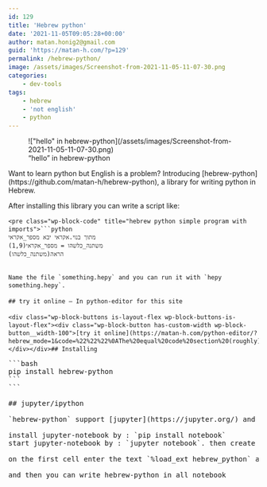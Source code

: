 ```yaml
---
id: 129
title: 'Hebrew python'
date: '2021-11-05T09:05:28+00:00'
author: matan.honig2@gmail.com
guid: 'https://matan-h.com/?p=129'
permalink: /hebrew-python/
image: /assets/images/Screenshot-from-2021-11-05-11-07-30.png
categories:
    - dev-tools
tags:
    - hebrew
    - 'not english'
    - python
---
```


<div class="wp-block-image"><figure class="aligncenter size-full">!["hello" in hebrew-python](/assets/images/Screenshot-from-2021-11-05-11-07-30.png)<figcaption>“hello” in hebrew-python</figcaption></figure></div>Want to learn python but English is a problem? Introducing [hebrew-python](https://github.com/matan-h/hebrew-python), a library for writing python in Hebrew.

After installing this library you can write a script like:

```
<pre class="wp-block-code" title="hebrew python simple program with imports">```python
מתוך בנוי.אקראי יבא מספר_אקראי
משתנה_כלשהו = מספר_אקראי(1,9)
הראה(משתנה_כלשהו)
```
```

Name the file `something.hepy` and you can run it with `hepy something.hepy`.

## try it online – In python-editor for this site

<div class="wp-block-buttons is-layout-flex wp-block-buttons-is-layout-flex"><div class="wp-block-button has-custom-width wp-block-button__width-100">[try it online](https://matan-h.com/python-editor/?hebrew_mode=1&code=%22%22%22%0AThe%20equal%20code%20section%20(roughly)%20in%20English%3A%0A%0Aimport%20hepy.random%20as%20random%3A%0Aprint(%22hello%20world%22)%0Aprint(%22Number%20between%201%20and%20100%3A%22)%3A%0Aprint(random.random_number(1%2C100))%0A%22%22%22%0A%0A%D7%99%D7%91%D7%90%20%D7%91%D7%A0%D7%95%D7%99.%D7%90%D7%A7%D7%A8%D7%90%D7%99%20%D7%91%D7%AA%D7%95%D7%A8%20%D7%90%D7%A7%D7%A8%D7%90%D7%99%0A%0A%D7%94%D7%A8%D7%90%D7%94(%22%D7%A9%D7%9C%D7%95%D7%9D%20%D7%A2%D7%95%D7%9C%D7%9D%22)%0A%D7%94%D7%A8%D7%90%D7%94(%22%D7%9E%D7%A1%D7%A4%D7%A8%20%D7%91%D7%99%D7%9F%201%20%D7%9C%20100%22)%0A%D7%94%D7%A8%D7%90%D7%94(%D7%90%D7%A7%D7%A8%D7%90%D7%99.%D7%9E%D7%A1%D7%A4%D7%A8_%D7%90%D7%A7%D7%A8%D7%90%D7%99(1%2C100))%0A%0A)</div></div>## Installing

```
<pre class="wp-block-code">```bash
pip install hebrew-python
```
```

## jupyter/ipython

`hebrew-python` support [jupyter](https://jupyter.org/) and [ipython](https://ipython.org/) intercative console by ipython extension. to use:

install jupyter-notebook by : `pip install notebook`  
start jupyter-notebook by : `jupyter notebook`. then create new python3 by the new button.

on the first cell enter the text `%load_ext hebrew_python` and pross contoll+enter.

and then you can write hebrew-python in all notebook